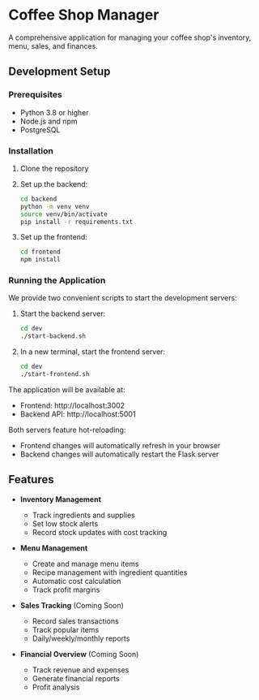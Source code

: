 # Coffee Shop Manager

A comprehensive application for managing your coffee shop's inventory, menu, sales, and finances.

## Development Setup

### Prerequisites
- Python 3.8 or higher
- Node.js and npm
- PostgreSQL

### Installation

1. Clone the repository
2. Set up the backend:
   ```bash
   cd backend
   python -m venv venv
   source venv/bin/activate
   pip install -r requirements.txt
   ```

3. Set up the frontend:
   ```bash
   cd frontend
   npm install
   ```

### Running the Application

We provide two convenient scripts to start the development servers:

1. Start the backend server:
   ```bash
   cd dev
   ./start-backend.sh
   ```

2. In a new terminal, start the frontend server:
   ```bash
   cd dev
   ./start-frontend.sh
   ```

The application will be available at:
- Frontend: http://localhost:3002
- Backend API: http://localhost:5001

Both servers feature hot-reloading:
- Frontend changes will automatically refresh in your browser
- Backend changes will automatically restart the Flask server

## Features

- **Inventory Management**
  - Track ingredients and supplies
  - Set low stock alerts
  - Record stock updates with cost tracking

- **Menu Management**
  - Create and manage menu items
  - Recipe management with ingredient quantities
  - Automatic cost calculation
  - Track profit margins

- **Sales Tracking** (Coming Soon)
  - Record sales transactions
  - Track popular items
  - Daily/weekly/monthly reports

- **Financial Overview** (Coming Soon)
  - Track revenue and expenses
  - Generate financial reports
  - Profit analysis
